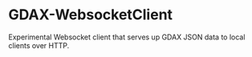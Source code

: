 # GDAX-WebsocketClient
Experimental Websocket client that serves up GDAX JSON data to local clients over HTTP. 
